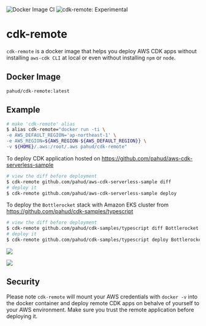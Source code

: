 ![Docker Image CI](https://github.com/pahud/cdk-remote/workflows/Docker%20Image%20CI/badge.svg) ![cdk-remote: Experimental](https://img.shields.io/badge/cdk--remote-experimental-important.svg?style=plastic)


# cdk-remote

`cdk-remote` is a docker image that helps you deploy AWS CDK apps without installing `aws-cdk CLI` at local or even without installing `npm` or `node`.

## Docker Image

`pahud/cdk-remote:latest`

## Example

```sh
# make 'cdk-remote' alias
$ alias cdk-remote="docker run -ti \
-e AWS_DEFAULT_REGION='ap-northeast-1' \
-e AWS_REGION=${AWS_REGION-${AWS_DEFAULT_REGION}} \
-v ${HOME}/.aws:/root/.aws pahud/cdk-remote"
```

To deploy CDK application hosted on https://github.com/pahud/aws-cdk-serverless-sample

```bash
# view the diff before deployment
$ cdk-remote github.com/pahud/aws-cdk-serverless-sample diff
# deploy it
$ cdk-remote github.com/pahud/aws-cdk-serverless-sample deploy
```

To deploy the `Bottlerocket` stack with Amazon EKS cluster from https://github.com/pahud/cdk-samples/typescript

```bash
# view the diff before deployment
$ cdk-remote github.com/pahud/cdk-samples/typescript diff Bottlerocket
# deploy it
$ cdk-remote github.com/pahud/cdk-samples/typescript deploy Bottlerocket
```

![](https://pbs.twimg.com/media/EV2Oo_3U4AAZWSJ?format=jpg&name=4096x4096)

![](https://pbs.twimg.com/media/EV2O3S_U4AEV5Yn?format=jpg&name=4096x4096)


## Security

Please note `cdk-remote` will mount your AWS credentials with `docker -v` into the docker container and deploy remote CDK apps on behalve of yourself to your AWS environment. Make sure you trust the remote application before deploying it.
